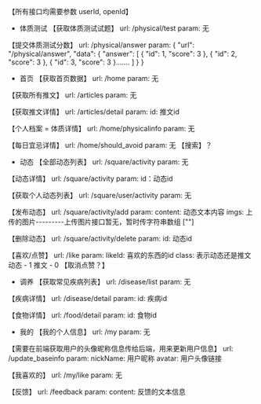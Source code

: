 【所有接口均需要参数  userId, openId】

- 体质测试
【获取体质测试试题】
    url:
        /physical/test
    param: 
        无

【提交体质测试分数】
    url:
        /physical/answer
    param:
        {
            "url": "/physical/answer",
            "data": {
                "answer": [
                    {
                        "id": 1,
                        "score": 3
                    },
                    {
                        "id": 2,
                        "score": 3
                    },
                    {
                        "id": 3,
                        "score": 3
                    }.......
                ]
            }
        }

- 首页
【获取首页数据】
    url:
        /home
    param:
        无

【获取所有推文】
    url:
        /articles
    param:
        无

【获取推文详情】
    url:
        /articles/detail
    param:
        id: 推文id

【个人档案 = 体质详情】
    url:
        /home/physicalinfo
    param:
        无

【每日宜忌详情】
    url:
        /home/should_avoid
    param:
        无
【搜索】？

- 动态
【全部动态列表】
    url:
        /square/activity
    param:
        无

【动态详情】
    url:
        /square/activity
    param:
        id：动态id

【获取个人动态列表】
    url:
        /square/user/activity
    param:
        无

【发布动态】
    url:
        /square/activity/add
    param:
        content: 动态文本内容
        imgs: 上传的图片---------上传图片接口暂无，暂时传字符串数组  [""]

【删除动态】
    url:
        /square/activity/delete
    param:
        id: 动态id

【喜欢/点赞】
    url:
        /like
    param:
        likeId: 喜欢的东西的id
        class: 表示动态还是推文   动态 - 1   推文 - 0
【取消点赞？】

- 调养
【获取常见疾病列表】
    url:
        /disease/list
    param:
        无

【疾病详情】
    url:
        /disease/detail
    param:
        id: 疾病id

【食物详情】
    url:
        /food/detail
    param:
        id: 食物id

- 我的
【我的个人信息】
    url:
        /my
    param:
        无

【需要在前端获取用户的头像昵称信息传给后端，用来更新用户信息】
    url:
        /update_baseinfo
    param:
        nickName: 用户昵称
        avatar: 用户头像链接

【我喜欢的】
    url:
        /my/like
    param:
        无

【反馈】
    url:
        /feedback
    param:
        content: 反馈的文本信息